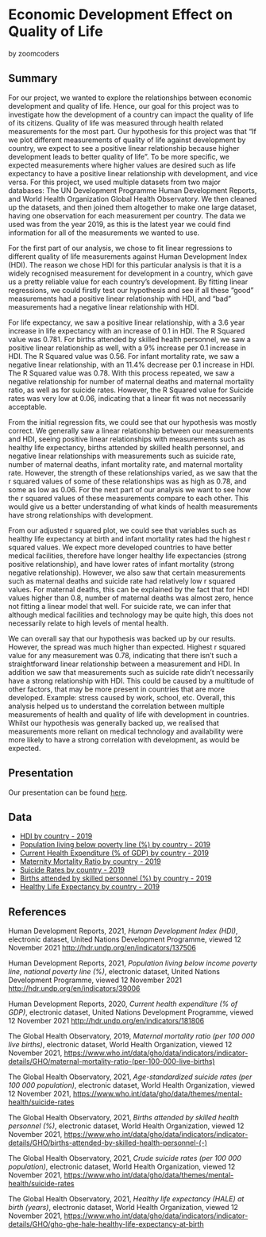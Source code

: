 Economic Development Effect on Quality of Life
================
by zoomcoders

## Summary

For our project, we wanted to explore the relationships between economic
development and quality of life. Hence, our goal for this project was to
investigate how the development of a country can impact the quality of
life of its citizens. Quality of life was measured through health
related measurements for the most part. Our hypothesis for this project
was that “If we plot different measurements of quality of life against
development by country, we expect to see a positive linear relationship
because higher development leads to better quality of life”. To be more
specific, we expected measurements where higher values are desired such
as life expectancy to have a positive linear relationship with
development, and vice versa. For this project, we used multiple datasets
from two major databases: The UN Development Programme Human Development
Reports, and World Health Organization Global Health Observatory. We
then cleaned up the datasets, and then joined them altogether to make
one large dataset, having one observation for each measurement per
country. The data we used was from the year 2019, as this is the latest
year we could find information for all of the measurements we wanted to
use.

For the first part of our analysis, we chose to fit linear regressions
to different quality of life measurements against Human Development
Index (HDI). The reason we chose HDI for this particular analysis is
that it is a widely recognised measurement for development in a country,
which gave us a pretty reliable value for each country’s development. By
fitting linear regressions, we could firstly test our hypothesis and see
if all these “good” measurements had a positive linear relationship with
HDI, and “bad” measurements had a negative linear relationship with HDI.

For life expectancy, we saw a positive linear relationship, with a 3.6
year increase in life expectancy with an increase of 0.1 in HDI. The R
Squared value was 0.781. For births attended by skilled health
personnel, we saw a positive linear relationship as well, with a 9%
increase per 0.1 increase in HDI. The R Squared value was 0.56. For
infant mortality rate, we saw a negative linear relationship, with an
11.4% decrease per 0.1 increase in HDI. The R Squared value was 0.78.
With this process repeated, we saw a negative relationship for number of
maternal deaths and maternal mortality ratio, as well as for suicide
rates. However, the R Squared value for Suicide rates was very low at
0.06, indicating that a linear fit was not necessarily acceptable.

From the initial regression fits, we could see that our hypothesis was
mostly correct. We generally saw a linear relationship between our
measurements and HDI, seeing positive linear relationships with
measurements such as healthy life expectancy, births attended by skilled
health personnel, and negative linear relationships with measurements
such as suicide rate, number of maternal deaths, infant mortality rate,
and maternal mortality rate. However, the strength of these
relationships varied, as we saw that the r squared values of some of
these relationships was as high as 0.78, and some as low as 0.06. For
the next part of our analysis we want to see how the r squared values of
these measurements compare to each other. This would give us a better
understanding of what kinds of health measurements have strong
relationships with development.

From our adjusted r squared plot, we could see that variables such as
healthy life expectancy at birth and infant mortality rates had the
highest r squared values. We expect more developed countries to have
better medical facilities, therefore have longer healthy life
expectancies (strong positive relationship), and have lower rates of
infant mortality (strong negative relationship). However, we also saw
that certain measurements such as maternal deaths and suicide rate had
relatively low r squared values. For maternal deaths, this can be
explained by the fact that for HDI values higher than 0.8, number of
maternal deaths was almost zero, hence not fitting a linear model that
well. For suicide rate, we can infer that although medical facilities
and technology may be quite high, this does not necessarily relate to
high levels of mental health.

We can overall say that our hypothesis was backed up by our results.
However, the spread was much higher than expected. Highest r squared
value for any measurement was 0.78, indicating that there isn’t such a
straightforward linear relationship between a measurement and HDI. In
addition we saw that measurements such as suicide rate didn’t
necessarily have a strong relationship with HDI. This could be caused by
a multitude of other factors, that may be more present in countries that
are more developed. Example: stress caused by work, school, etc.
Overall, this analysis helped us to understand the correlation between
multiple measurements of health and quality of life with development in
countries. Whilst our hypothesis was generally backed up, we realised
that measurements more reliant on medical technology and availability
were more likely to have a strong correlation with development, as would
be expected.

## Presentation

Our presentation can be found [here](presentation/presentation.html).

## Data

-   [HDI by country - 2019](http://hdr.undp.org/en/indicators/137506)
-   [Population living below poverty line (%) by country -
    2019](http://hdr.undp.org/en/indicators/39006)
-   [Current Health Expenditure (% of GDP) by country -
    2019](http://hdr.undp.org/en/indicators/18180)
-   [Maternity Mortality Ratio by country -
    2019](https://www.who.int/data/gho/data/indicators/indicator-details/GHO/maternal-mortality-ratio-(per-100-000-live-births))
-   [Suicide Rates by country -
    2019](https://www.who.int/data/gho/data/themes/mental-health/suicide-rates)
-   [Births attended by skilled personnel (%) by country -
    2019](https://www.who.int/data/gho/data/indicators/indicator-details/GHO/births-attended-by-skilled-health-personnel-(-))
-   [Healthy Life Expectancy by country -
    2019](https://www.who.int/data/gho/data/indicators/indicator-details/GHO/gho-ghe-hale-healthy-life-expectancy-at-birth)

## References

Human Development Reports, 2021, *Human Development Index (HDI)*,
electronic dataset, United Nations Development Programme, viewed 12
November 2021 <http://hdr.undp.org/en/indicators/137506>

Human Development Reports, 2021, *Population living below income poverty
line, national poverty line (%)*, electronic dataset, United Nations
Development Programme, viewed 12 November 2021
<http://hdr.undp.org/en/indicators/39006>

Human Development Reports, 2020, *Current health expenditure (% of
GDP)*, electronic dataset, United Nations Development Programme, viewed
12 November 2021 <http://hdr.undp.org/en/indicators/181806>

The Global Health Observatory, 2019, *Maternal mortality ratio (per 100
000 live births)*, electronic dataset, World Health Organization, viewed
12 November 2021,
<https://www.who.int/data/gho/data/indicators/indicator-details/GHO/maternal-mortality-ratio-(per-100-000-live-births)>

The Global Health Observatory, 2021, *Age-standardized suicide rates
(per 100 000 population)*, electronic dataset, World Health
Organization, viewed 12 November 2021,
<https://www.who.int/data/gho/data/themes/mental-health/suicide-rates>

The Global Health Observatory, 2021, *Births attended by skilled health
personnel (%)*, electronic dataset, World Health Organization, viewed 12
November 2021,
<https://www.who.int/data/gho/data/indicators/indicator-details/GHO/births-attended-by-skilled-health-personnel-(-)>

The Global Health Observatory, 2021, *Crude suicide rates (per 100 000
population)*, electronic dataset, World Health Organization, viewed 12
November 2021,
<https://www.who.int/data/gho/data/themes/mental-health/suicide-rates>

The Global Health Observatory, 2021, *Healthy life expectancy (HALE) at
birth (years)*, electronic dataset, World Health Organization, viewed 12
November 2021,
<https://www.who.int/data/gho/data/indicators/indicator-details/GHO/gho-ghe-hale-healthy-life-expectancy-at-birth>
